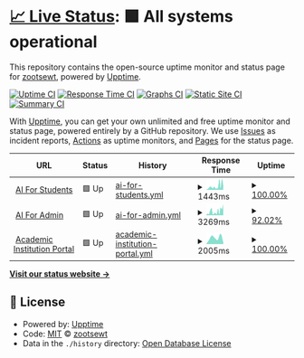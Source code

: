 # [📈 Live Status](https://zootsewt.github.io/aimonitor): <!--live status--> **🟩 All systems operational**

This repository contains the open-source uptime monitor and status page for [zootsewt](https://zootsewt.github.io/aimonitor), powered by [Upptime](https://github.com/upptime/upptime).

[![Uptime CI](https://github.com/zootsewt/aimonitor/workflows/Uptime%20CI/badge.svg)](https://github.com/zootsewt/aimonitor/actions?query=workflow%3A%22Uptime+CI%22)
[![Response Time CI](https://github.com/zootsewt/aimonitor/workflows/Response%20Time%20CI/badge.svg)](https://github.com/zootsewt/aimonitor/actions?query=workflow%3A%22Response+Time+CI%22)
[![Graphs CI](https://github.com/zootsewt/aimonitor/workflows/Graphs%20CI/badge.svg)](https://github.com/zootsewt/aimonitor/actions?query=workflow%3A%22Graphs+CI%22)
[![Static Site CI](https://github.com/zootsewt/aimonitor/workflows/Static%20Site%20CI/badge.svg)](https://github.com/zootsewt/aimonitor/actions?query=workflow%3A%22Static+Site+CI%22)
[![Summary CI](https://github.com/zootsewt/aimonitor/workflows/Summary%20CI/badge.svg)](https://github.com/zootsewt/aimonitor/actions?query=workflow%3A%22Summary+CI%22)

With [Upptime](https://upptime.js.org), you can get your own unlimited and free uptime monitor and status page, powered entirely by a GitHub repository. We use [Issues](https://github.com/zootsewt/aimonitor/issues) as incident reports, [Actions](https://github.com/zootsewt/aimonitor/actions) as uptime monitors, and [Pages](https://zootsewt.github.io/aimonitor) for the status page.

<!--start: status pages-->
<!-- This summary is generated by Upptime (https://github.com/upptime/upptime) -->
<!-- Do not edit this manually, your changes will be overwritten -->
<!-- prettier-ignore -->
| URL | Status | History | Response Time | Uptime |
| --- | ------ | ------- | ------------- | ------ |
| <img alt="" src="https://favicons.githubusercontent.com/armyignited.army.mil" height="13"> [AI For Students](https://armyignited.army.mil/index.htm) | 🟩 Up | [ai-for-students.yml](https://github.com/zootsewt/aistatus/commits/HEAD/history/ai-for-students.yml) | <details><summary><img alt="Response time graph" src="./graphs/ai-for-students/response-time-week.png" height="20"> 1443ms</summary><br><a href="https://zootsewt.github.io/aistatus/history/ai-for-students"><img alt="Response time 1443" src="https://img.shields.io/endpoint?url=https%3A%2F%2Fraw.githubusercontent.com%2Fzootsewt%2Faistatus%2FHEAD%2Fapi%2Fai-for-students%2Fresponse-time.json"></a><br><a href="https://zootsewt.github.io/aistatus/history/ai-for-students"><img alt="24-hour response time 1443" src="https://img.shields.io/endpoint?url=https%3A%2F%2Fraw.githubusercontent.com%2Fzootsewt%2Faistatus%2FHEAD%2Fapi%2Fai-for-students%2Fresponse-time-day.json"></a><br><a href="https://zootsewt.github.io/aistatus/history/ai-for-students"><img alt="7-day response time 1443" src="https://img.shields.io/endpoint?url=https%3A%2F%2Fraw.githubusercontent.com%2Fzootsewt%2Faistatus%2FHEAD%2Fapi%2Fai-for-students%2Fresponse-time-week.json"></a><br><a href="https://zootsewt.github.io/aistatus/history/ai-for-students"><img alt="30-day response time 1443" src="https://img.shields.io/endpoint?url=https%3A%2F%2Fraw.githubusercontent.com%2Fzootsewt%2Faistatus%2FHEAD%2Fapi%2Fai-for-students%2Fresponse-time-month.json"></a><br><a href="https://zootsewt.github.io/aistatus/history/ai-for-students"><img alt="1-year response time 1443" src="https://img.shields.io/endpoint?url=https%3A%2F%2Fraw.githubusercontent.com%2Fzootsewt%2Faistatus%2FHEAD%2Fapi%2Fai-for-students%2Fresponse-time-year.json"></a></details> | <details><summary><a href="https://zootsewt.github.io/aistatus/history/ai-for-students">100.00%</a></summary><a href="https://zootsewt.github.io/aistatus/history/ai-for-students"><img alt="All-time uptime 100.00%" src="https://img.shields.io/endpoint?url=https%3A%2F%2Fraw.githubusercontent.com%2Fzootsewt%2Faistatus%2FHEAD%2Fapi%2Fai-for-students%2Fuptime.json"></a><br><a href="https://zootsewt.github.io/aistatus/history/ai-for-students"><img alt="24-hour uptime 100.00%" src="https://img.shields.io/endpoint?url=https%3A%2F%2Fraw.githubusercontent.com%2Fzootsewt%2Faistatus%2FHEAD%2Fapi%2Fai-for-students%2Fuptime-day.json"></a><br><a href="https://zootsewt.github.io/aistatus/history/ai-for-students"><img alt="7-day uptime 100.00%" src="https://img.shields.io/endpoint?url=https%3A%2F%2Fraw.githubusercontent.com%2Fzootsewt%2Faistatus%2FHEAD%2Fapi%2Fai-for-students%2Fuptime-week.json"></a><br><a href="https://zootsewt.github.io/aistatus/history/ai-for-students"><img alt="30-day uptime 100.00%" src="https://img.shields.io/endpoint?url=https%3A%2F%2Fraw.githubusercontent.com%2Fzootsewt%2Faistatus%2FHEAD%2Fapi%2Fai-for-students%2Fuptime-month.json"></a><br><a href="https://zootsewt.github.io/aistatus/history/ai-for-students"><img alt="1-year uptime 100.00%" src="https://img.shields.io/endpoint?url=https%3A%2F%2Fraw.githubusercontent.com%2Fzootsewt%2Faistatus%2FHEAD%2Fapi%2Fai-for-students%2Fuptime-year.json"></a></details>
| <img alt="" src="https://favicons.githubusercontent.com/admin.armyignited.army.mil" height="13"> [AI For Admin](https://admin.armyignited.army.mil) | 🟩 Up | [ai-for-admin.yml](https://github.com/zootsewt/aistatus/commits/HEAD/history/ai-for-admin.yml) | <details><summary><img alt="Response time graph" src="./graphs/ai-for-admin/response-time-week.png" height="20"> 3269ms</summary><br><a href="https://zootsewt.github.io/aistatus/history/ai-for-admin"><img alt="Response time 3269" src="https://img.shields.io/endpoint?url=https%3A%2F%2Fraw.githubusercontent.com%2Fzootsewt%2Faistatus%2FHEAD%2Fapi%2Fai-for-admin%2Fresponse-time.json"></a><br><a href="https://zootsewt.github.io/aistatus/history/ai-for-admin"><img alt="24-hour response time 3269" src="https://img.shields.io/endpoint?url=https%3A%2F%2Fraw.githubusercontent.com%2Fzootsewt%2Faistatus%2FHEAD%2Fapi%2Fai-for-admin%2Fresponse-time-day.json"></a><br><a href="https://zootsewt.github.io/aistatus/history/ai-for-admin"><img alt="7-day response time 3269" src="https://img.shields.io/endpoint?url=https%3A%2F%2Fraw.githubusercontent.com%2Fzootsewt%2Faistatus%2FHEAD%2Fapi%2Fai-for-admin%2Fresponse-time-week.json"></a><br><a href="https://zootsewt.github.io/aistatus/history/ai-for-admin"><img alt="30-day response time 3269" src="https://img.shields.io/endpoint?url=https%3A%2F%2Fraw.githubusercontent.com%2Fzootsewt%2Faistatus%2FHEAD%2Fapi%2Fai-for-admin%2Fresponse-time-month.json"></a><br><a href="https://zootsewt.github.io/aistatus/history/ai-for-admin"><img alt="1-year response time 3269" src="https://img.shields.io/endpoint?url=https%3A%2F%2Fraw.githubusercontent.com%2Fzootsewt%2Faistatus%2FHEAD%2Fapi%2Fai-for-admin%2Fresponse-time-year.json"></a></details> | <details><summary><a href="https://zootsewt.github.io/aistatus/history/ai-for-admin">92.02%</a></summary><a href="https://zootsewt.github.io/aistatus/history/ai-for-admin"><img alt="All-time uptime 92.02%" src="https://img.shields.io/endpoint?url=https%3A%2F%2Fraw.githubusercontent.com%2Fzootsewt%2Faistatus%2FHEAD%2Fapi%2Fai-for-admin%2Fuptime.json"></a><br><a href="https://zootsewt.github.io/aistatus/history/ai-for-admin"><img alt="24-hour uptime 92.02%" src="https://img.shields.io/endpoint?url=https%3A%2F%2Fraw.githubusercontent.com%2Fzootsewt%2Faistatus%2FHEAD%2Fapi%2Fai-for-admin%2Fuptime-day.json"></a><br><a href="https://zootsewt.github.io/aistatus/history/ai-for-admin"><img alt="7-day uptime 92.02%" src="https://img.shields.io/endpoint?url=https%3A%2F%2Fraw.githubusercontent.com%2Fzootsewt%2Faistatus%2FHEAD%2Fapi%2Fai-for-admin%2Fuptime-week.json"></a><br><a href="https://zootsewt.github.io/aistatus/history/ai-for-admin"><img alt="30-day uptime 92.02%" src="https://img.shields.io/endpoint?url=https%3A%2F%2Fraw.githubusercontent.com%2Fzootsewt%2Faistatus%2FHEAD%2Fapi%2Fai-for-admin%2Fuptime-month.json"></a><br><a href="https://zootsewt.github.io/aistatus/history/ai-for-admin"><img alt="1-year uptime 92.02%" src="https://img.shields.io/endpoint?url=https%3A%2F%2Fraw.githubusercontent.com%2Fzootsewt%2Faistatus%2FHEAD%2Fapi%2Fai-for-admin%2Fuptime-year.json"></a></details>
| <img alt="" src="https://favicons.githubusercontent.com/aiportal.army.mil" height="13"> [Academic Institution Portal](https://aiportal.army.mil/aiportal/Account/ConsentToMonitor) | 🟩 Up | [academic-institution-portal.yml](https://github.com/zootsewt/aistatus/commits/HEAD/history/academic-institution-portal.yml) | <details><summary><img alt="Response time graph" src="./graphs/academic-institution-portal/response-time-week.png" height="20"> 2005ms</summary><br><a href="https://zootsewt.github.io/aistatus/history/academic-institution-portal"><img alt="Response time 2005" src="https://img.shields.io/endpoint?url=https%3A%2F%2Fraw.githubusercontent.com%2Fzootsewt%2Faistatus%2FHEAD%2Fapi%2Facademic-institution-portal%2Fresponse-time.json"></a><br><a href="https://zootsewt.github.io/aistatus/history/academic-institution-portal"><img alt="24-hour response time 2005" src="https://img.shields.io/endpoint?url=https%3A%2F%2Fraw.githubusercontent.com%2Fzootsewt%2Faistatus%2FHEAD%2Fapi%2Facademic-institution-portal%2Fresponse-time-day.json"></a><br><a href="https://zootsewt.github.io/aistatus/history/academic-institution-portal"><img alt="7-day response time 2005" src="https://img.shields.io/endpoint?url=https%3A%2F%2Fraw.githubusercontent.com%2Fzootsewt%2Faistatus%2FHEAD%2Fapi%2Facademic-institution-portal%2Fresponse-time-week.json"></a><br><a href="https://zootsewt.github.io/aistatus/history/academic-institution-portal"><img alt="30-day response time 2005" src="https://img.shields.io/endpoint?url=https%3A%2F%2Fraw.githubusercontent.com%2Fzootsewt%2Faistatus%2FHEAD%2Fapi%2Facademic-institution-portal%2Fresponse-time-month.json"></a><br><a href="https://zootsewt.github.io/aistatus/history/academic-institution-portal"><img alt="1-year response time 2005" src="https://img.shields.io/endpoint?url=https%3A%2F%2Fraw.githubusercontent.com%2Fzootsewt%2Faistatus%2FHEAD%2Fapi%2Facademic-institution-portal%2Fresponse-time-year.json"></a></details> | <details><summary><a href="https://zootsewt.github.io/aistatus/history/academic-institution-portal">100.00%</a></summary><a href="https://zootsewt.github.io/aistatus/history/academic-institution-portal"><img alt="All-time uptime 100.00%" src="https://img.shields.io/endpoint?url=https%3A%2F%2Fraw.githubusercontent.com%2Fzootsewt%2Faistatus%2FHEAD%2Fapi%2Facademic-institution-portal%2Fuptime.json"></a><br><a href="https://zootsewt.github.io/aistatus/history/academic-institution-portal"><img alt="24-hour uptime 100.00%" src="https://img.shields.io/endpoint?url=https%3A%2F%2Fraw.githubusercontent.com%2Fzootsewt%2Faistatus%2FHEAD%2Fapi%2Facademic-institution-portal%2Fuptime-day.json"></a><br><a href="https://zootsewt.github.io/aistatus/history/academic-institution-portal"><img alt="7-day uptime 100.00%" src="https://img.shields.io/endpoint?url=https%3A%2F%2Fraw.githubusercontent.com%2Fzootsewt%2Faistatus%2FHEAD%2Fapi%2Facademic-institution-portal%2Fuptime-week.json"></a><br><a href="https://zootsewt.github.io/aistatus/history/academic-institution-portal"><img alt="30-day uptime 100.00%" src="https://img.shields.io/endpoint?url=https%3A%2F%2Fraw.githubusercontent.com%2Fzootsewt%2Faistatus%2FHEAD%2Fapi%2Facademic-institution-portal%2Fuptime-month.json"></a><br><a href="https://zootsewt.github.io/aistatus/history/academic-institution-portal"><img alt="1-year uptime 100.00%" src="https://img.shields.io/endpoint?url=https%3A%2F%2Fraw.githubusercontent.com%2Fzootsewt%2Faistatus%2FHEAD%2Fapi%2Facademic-institution-portal%2Fuptime-year.json"></a></details>

<!--end: status pages-->

[**Visit our status website →**](https://zootsewt.github.io/aimonitor)

## 📄 License

- Powered by: [Upptime](https://github.com/upptime/upptime)
- Code: [MIT](./LICENSE) © [zootsewt](https://zootsewt.github.io/aimonitor)
- Data in the `./history` directory: [Open Database License](https://opendatacommons.org/licenses/odbl/1-0/)
